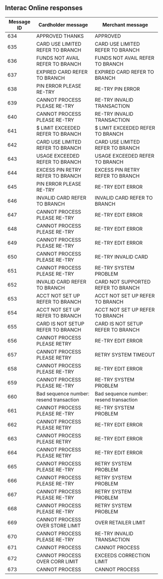 ## Interac Online responses

| Message ID | Cardholder message | Merchant message |
| ---------- | ------------------ | ---------------- |
| 634 | APPROVED THANKS | APPROVED |
| 635 | CARD USE LIMITED REFER TO BRANCH | CARD USE LIMITED REFER TO BRANCH |
| 636 | FUNDS NOT AVAIL REFER TO BRANCH | FUNDS NOT AVAIL REFER TO BRANCH |
| 637 | EXPIRED CARD REFER TO BRANCH | EXPIRED CARD REFER TO BRANCH |
| 638 | PIN ERROR PLEASE RE-TRY | RE-TRY PIN ERROR |
| 639 | CANNOT PROCESS PLEASE RE-TRY | RE-TRY INVALID TRANSACTION |
| 640 | CANNOT PROCESS PLEASE RE-TRY | RE-TRY INVALID TRANSACTION |
| 641 | $ LIMIT EXCEEDED REFER TO BRANCH | $ LIMIT EXCEEDED REFER TO BRANCH |
| 642 | CARD USE LIMITED REFER TO BRANCH | CARD USE LIMITED REFER TO BRANCH |
| 643 | USAGE EXCEEDED REFER TO BRANCH | USAGE EXCEEDED REFER TO BRANCH |
| 644 | EXCESS PIN RETRY REFER TO BRANCH | EXCESS PIN RETRY REFER TO BRANCH |
| 645 | PIN ERROR PLEASE RE-TRY | RE-TRY EDIT ERROR |
| 646 | INVALID CARD REFER TO BRANCH | INVALID CARD REFER TO BRANCH |
| 647 | CANNOT PROCESS PLEASE RE-TRY | RE-TRY EDIT ERROR |
| 648 | CANNOT PROCESS PLEASE RE-TRY | RE-TRY EDIT ERROR |
| 649 | CANNOT PROCESS PLEASE RE-TRY | RE-TRY EDIT ERROR |
| 650 | CANNOT PROCESS PLEASE RE-TRY | RE-TRY INVALID CARD |
| 651 | CANNOT PROCESS PLEASE RE-TRY | RE-TRY SYSTEM PROBLEM |
| 652 | INVALID CARD REFER TO BRANCH | CARD NOT SUPPORTED REFER TO BRANCH |
| 653 | ACCT NOT SET UP REFER TO BRANCH | ACCT NOT SET UP REFER TO BRANCH |
| 654 | ACCT NOT SET UP REFER TO BRANCH | ACCT NOT SET UP REFER TO BRANCH |
| 655 | CARD IS NOT SETUP REFER TO BRANCH | CARD IS NOT SETUP REFER TO BRANCH |
| 656 | CANNOT PROCESS PLEASE RETRY | RE-TRY EDIT ERROR |
| 657 | CANNOT PROCESS PLEASE RETRY | RETRY SYSTEM TIMEOUT |
| 658 | CANNOT PROCESS PLEASE RE-TRY | RE-TRY EDIT ERROR |
| 659 | CANNOT PROCESS PLEASE RE-TRY | RE-TRY SYSTEM PROBLEM |
| 660 | Bad sequence number: resend transaction | Bad sequence number: resend transaction |
| 661 | CANNOT PROCESS PLEASE RE-TRY | RE-TRY SYSTEM PROBLEM |
| 662 | CANNOT PROCESS PLEASE RETRY | RE-TRY EDIT ERROR |
| 663 | CANNOT PROCESS PLEASE RETRY | RE-TRY EDIT ERROR |
| 664 | CANNOT PROCESS PLEASE RETRY | RE-TRY EDIT ERROR |
| 665 | CANNOT PROCESS PLEASE RE-TRY | RETRY SYSTEM PROBLEM |
| 666 | CANNOT PROCESS PLEASE RE-TRY | RETRY SYSTEM PROBLEM |
| 667 | CANNOT PROCESS PLEASE RE-TRY | RETRY SYSTEM PROBLEM |
| 668 | CANNOT PROCESS PLEASE RE-TRY | RETRY SYSTEM PROBLEM |
| 669 | CANNOT PROCESS OVER STORE LIMIT | OVER RETAILER LIMIT |
| 670 | CANNOT PROCESS PLEASE RE-TRY | RE-TRY INVALID TRANSACTION |
| 671 | CANNOT PROCESS | CANNOT PROCESS |
| 672 | CANNOT PROCESS OVER CORR LIMIT | EXCEEDS CORRECTION LIMIT |
| 673 | CANNOT PROCESS | CANNOT PROCESS |
